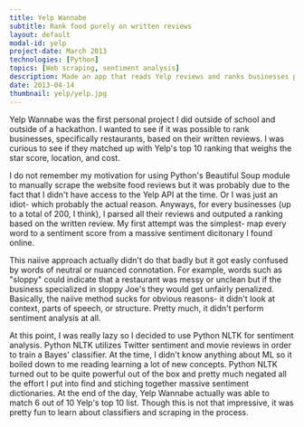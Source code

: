 ```yaml
---
title: Yelp Wannabe
subtitle: Rank food purely on written reviews
layout: default
modal-id: yelp
project-date: March 2013
technologies: [Python]
topics: [Web scraping, sentiment analysis]
description: Made an app that reads Yelp reviews and ranks businesses purely on their written reviews- that is disregarding the 5-star rank, cost, location, etc.
date: 2013-04-14
thumbnail: yelp/yelp.jpg
---
```


Yelp Wannabe was the first personal project I did outside of school and outside of a hackathon. I wanted to see if it was possible to rank businesses, specifically restaurants, based on their written reviews. I was curious to see if they matched up with Yelp's top 10 ranking that weighs the star score, location, and cost.

I do not remember my motivation for using Python's Beautiful Soup module to manually scrape the website food reviews but it was probably due to the fact that I didn't have access to the Yelp API at the time. Or I was just an idiot- which probably the actual reason. Anyways, for every businesses (up to a total of 200, I think), I parsed all their reviews and outputed a ranking based on the written review. My first attempt was the simplest- map every word to a sentiment score from a massive sentiment dicitonary I found online.

This naiive approach actually didn't do that badly but it got easly confused by words of neutral or nuanced connotation. For example, words such as "sloppy" could indicate that a restaurant was messy or unclean but if the business specialized in sloppy Joe's they would get unfairly penalized. Basically, the naiive method sucks for obvious reasons- it didn't look at context, parts of speech, or structure. Pretty much, it didn't perform sentiment analysis at all.

At this point, I was really lazy so I decided to use Python NLTK for sentiment analysis. Python NLTK utilizes Twitter sentiment and movie reviews in order to train a Bayes' classifier. At the time, I didn't know anything about ML so it boiled down to me reading learning a lot of new concepts. Python NLTK turned out to be quite powerful out of the box and pretty much negated all the effort I put into find and stiching together massive sentiment dictionaries. At the end of the day, Yelp Wannabe actually was able to match 6 out of 10 Yelp's top 10 list. Though this is not that impressive, it was pretty fun to learn about classifiers and scraping in the process.